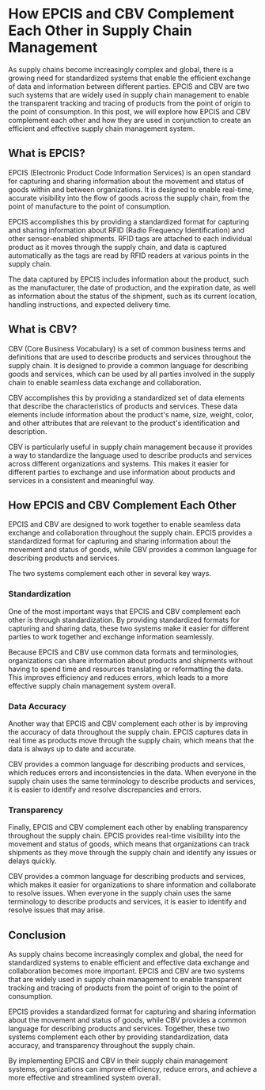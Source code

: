 # How EPCIS and CBV Complement Each Other in Supply Chain Management

As supply chains become increasingly complex and global, there is a growing need for standardized systems that enable the efficient exchange of data and information between different parties. EPCIS and CBV are two such systems that are widely used in supply chain management to enable the transparent tracking and tracing of products from the point of origin to the point of consumption. In this post, we will explore how EPCIS and CBV complement each other and how they are used in conjunction to create an efficient and effective supply chain management system.

## What is EPCIS?

EPCIS (Electronic Product Code Information Services) is an open standard for capturing and sharing information about the movement and status of goods within and between organizations. It is designed to enable real-time, accurate visibility into the flow of goods across the supply chain, from the point of manufacture to the point of consumption.

EPCIS accomplishes this by providing a standardized format for capturing and sharing information about RFID (Radio Frequency Identification) and other sensor-enabled shipments. RFID tags are attached to each individual product as it moves through the supply chain, and data is captured automatically as the tags are read by RFID readers at various points in the supply chain.

The data captured by EPCIS includes information about the product, such as the manufacturer, the date of production, and the expiration date, as well as information about the status of the shipment, such as its current location, handling instructions, and expected delivery time.

## What is CBV?

CBV (Core Business Vocabulary) is a set of common business terms and definitions that are used to describe products and services throughout the supply chain. It is designed to provide a common language for describing goods and services, which can be used by all parties involved in the supply chain to enable seamless data exchange and collaboration.

CBV accomplishes this by providing a standardized set of data elements that describe the characteristics of products and services. These data elements include information about the product's name, size, weight, color, and other attributes that are relevant to the product's identification and description.

CBV is particularly useful in supply chain management because it provides a way to standardize the language used to describe products and services across different organizations and systems. This makes it easier for different parties to exchange and use information about products and services in a consistent and meaningful way.

## How EPCIS and CBV Complement Each Other

EPCIS and CBV are designed to work together to enable seamless data exchange and collaboration throughout the supply chain. EPCIS provides a standardized format for capturing and sharing information about the movement and status of goods, while CBV provides a common language for describing products and services.

The two systems complement each other in several key ways.

### Standardization

One of the most important ways that EPCIS and CBV complement each other is through standardization. By providing standardized formats for capturing and sharing data, these two systems make it easier for different parties to work together and exchange information seamlessly.

Because EPCIS and CBV use common data formats and terminologies, organizations can share information about products and shipments without having to spend time and resources translating or reformatting the data. This improves efficiency and reduces errors, which leads to a more effective supply chain management system overall.

### Data Accuracy

Another way that EPCIS and CBV complement each other is by improving the accuracy of data throughout the supply chain. EPCIS captures data in real time as products move through the supply chain, which means that the data is always up to date and accurate.

CBV provides a common language for describing products and services, which reduces errors and inconsistencies in the data. When everyone in the supply chain uses the same terminology to describe products and services, it is easier to identify and resolve discrepancies and errors.

### Transparency

Finally, EPCIS and CBV complement each other by enabling transparency throughout the supply chain. EPCIS provides real-time visibility into the movement and status of goods, which means that organizations can track shipments as they move through the supply chain and identify any issues or delays quickly.

CBV provides a common language for describing products and services, which makes it easier for organizations to share information and collaborate to resolve issues. When everyone in the supply chain uses the same terminology to describe products and services, it is easier to identify and resolve issues that may arise.

## Conclusion

As supply chains become increasingly complex and global, the need for standardized systems to enable efficient and effective data exchange and collaboration becomes more important. EPCIS and CBV are two systems that are widely used in supply chain management to enable transparent tracking and tracing of products from the point of origin to the point of consumption.

EPCIS provides a standardized format for capturing and sharing information about the movement and status of goods, while CBV provides a common language for describing products and services. Together, these two systems complement each other by providing standardization, data accuracy, and transparency throughout the supply chain.

By implementing EPCIS and CBV in their supply chain management systems, organizations can improve efficiency, reduce errors, and achieve a more effective and streamlined system overall.
